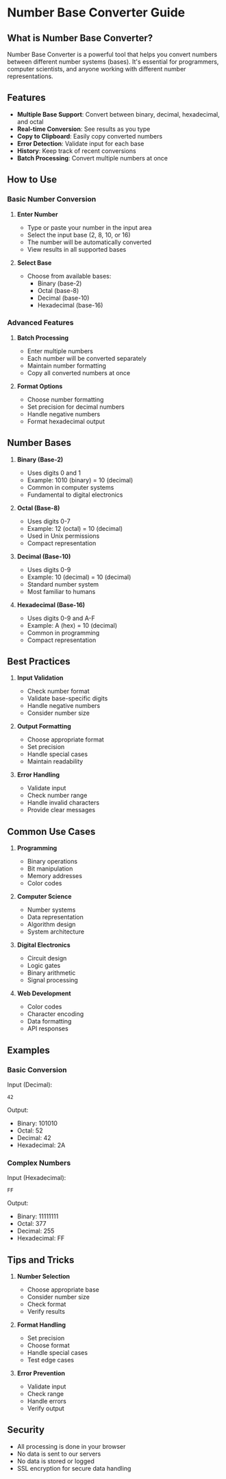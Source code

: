 # Number Base Converter Guide

## What is Number Base Converter?

Number Base Converter is a powerful tool that helps you convert numbers between different number systems (bases). It's essential for programmers, computer scientists, and anyone working with different number representations.

## Features

- **Multiple Base Support**: Convert between binary, decimal, hexadecimal, and octal
- **Real-time Conversion**: See results as you type
- **Copy to Clipboard**: Easily copy converted numbers
- **Error Detection**: Validate input for each base
- **History**: Keep track of recent conversions
- **Batch Processing**: Convert multiple numbers at once

## How to Use

### Basic Number Conversion

1. **Enter Number**
   - Type or paste your number in the input area
   - Select the input base (2, 8, 10, or 16)
   - The number will be automatically converted
   - View results in all supported bases

2. **Select Base**
   - Choose from available bases:
     - Binary (base-2)
     - Octal (base-8)
     - Decimal (base-10)
     - Hexadecimal (base-16)

### Advanced Features

1. **Batch Processing**
   - Enter multiple numbers
   - Each number will be converted separately
   - Maintain number formatting
   - Copy all converted numbers at once

2. **Format Options**
   - Choose number formatting
   - Set precision for decimal numbers
   - Handle negative numbers
   - Format hexadecimal output

## Number Bases

1. **Binary (Base-2)**
   - Uses digits 0 and 1
   - Example: 1010 (binary) = 10 (decimal)
   - Common in computer systems
   - Fundamental to digital electronics

2. **Octal (Base-8)**
   - Uses digits 0-7
   - Example: 12 (octal) = 10 (decimal)
   - Used in Unix permissions
   - Compact representation

3. **Decimal (Base-10)**
   - Uses digits 0-9
   - Example: 10 (decimal) = 10 (decimal)
   - Standard number system
   - Most familiar to humans

4. **Hexadecimal (Base-16)**
   - Uses digits 0-9 and A-F
   - Example: A (hex) = 10 (decimal)
   - Common in programming
   - Compact representation

## Best Practices

1. **Input Validation**
   - Check number format
   - Validate base-specific digits
   - Handle negative numbers
   - Consider number size

2. **Output Formatting**
   - Choose appropriate format
   - Set precision
   - Handle special cases
   - Maintain readability

3. **Error Handling**
   - Validate input
   - Check number range
   - Handle invalid characters
   - Provide clear messages

## Common Use Cases

1. **Programming**
   - Binary operations
   - Bit manipulation
   - Memory addresses
   - Color codes

2. **Computer Science**
   - Number systems
   - Data representation
   - Algorithm design
   - System architecture

3. **Digital Electronics**
   - Circuit design
   - Logic gates
   - Binary arithmetic
   - Signal processing

4. **Web Development**
   - Color codes
   - Character encoding
   - Data formatting
   - API responses

## Examples

### Basic Conversion
Input (Decimal):
```
42
```

Output:
- Binary: 101010
- Octal: 52
- Decimal: 42
- Hexadecimal: 2A

### Complex Numbers
Input (Hexadecimal):
```
FF
```

Output:
- Binary: 11111111
- Octal: 377
- Decimal: 255
- Hexadecimal: FF

## Tips and Tricks

1. **Number Selection**
   - Choose appropriate base
   - Consider number size
   - Check format
   - Verify results

2. **Format Handling**
   - Set precision
   - Choose format
   - Handle special cases
   - Test edge cases

3. **Error Prevention**
   - Validate input
   - Check range
   - Handle errors
   - Verify output

## Security

- All processing is done in your browser
- No data is sent to our servers
- No data is stored or logged
- SSL encryption for secure data handling 